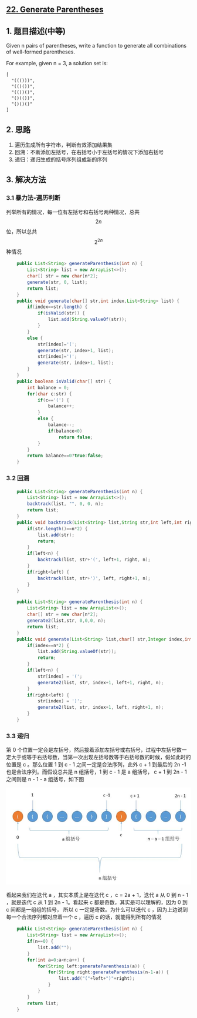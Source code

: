 ## [22. Generate Parentheses](https://leetcode-cn.com/problems/generate-parentheses/)

## 1. 题目描述\(中等\)

Given n pairs of parentheses, write a function to generate all combinations of well-formed parentheses.

For example, given n = 3, a solution set is:

```
[
  "((()))",
  "(()())",
  "(())()",
  "()(())",
  "()()()"
]
```

## 2. 思路

1. 遍历生成所有字符串，判断有效添加结果集
2. 回溯：不断添加左括号，在右括号小于左括号的情况下添加右括号
3. 递归：递归生成的括号序列组成新的序列

## 3. 解决方法

### 3.1 暴力法-遍历判断

列举所有的情况，每一位有左括号和右括号两种情况，总共 $$2n$$ 位，所以总共 $$2^{2n}$$种情况

```java
    public List<String> generateParenthesis(int n) {
        List<String> list = new ArrayList<>();
        char[] str = new char[n*2];
        generate(str, 0, list);
        return list;
    }
    public void generate(char[] str,int index,List<String> list) {
        if(index==str.length) {
            if(isValid(str)) {
                list.add(String.valueOf(str));
            }
        }
        else {
            str[index]='(';
            generate(str, index+1, list);
            str[index]=')';
            generate(str, index+1, list);
        }
    }
    public boolean isValid(char[] str) {
        int balance = 0;
        for(char c:str) {
            if(c=='(') {
                balance++;
            }
            else {
                balance--;
                if(balance<0)
                    return false;
            }
        }
        return balance==0?true:false;
    }
```

### 3.2 回溯

```java
    public List<String> generateParenthesis(int n) {
        List<String> list = new ArrayList<>();
        backtrack(list, "", 0, 0, n);
        return list;
    }
    public void backtrack(List<String> list,String str,int left,int right,int n) {
        if(str.length()==n*2) {
            list.add(str);
            return;
        }
        if(left<n) {
            backtrack(list, str+'(', left+1, right, n);
        }
        if(right<left) {
            backtrack(list, str+')', left, right+1, n);
        }
    }
```

```java
    public List<String> generateParenthesis(int n) {
        List<String> list = new ArrayList<>();
        char[] str = new char[n*2];
        generate2(list,str, 0,0,0, n);
        return list;
    }
    public void generate(List<String> list,char[] str,Integer index,int left,int right,int n) {
        if(index==n*2) {
            list.add(String.valueOf(str));
            return;
        }
        if(left<n) {
            str[index] = '(';
            generate2(list, str, index+1, left+1, right, n);
        }
        if(right<left) {
            str[index] = ')';
            generate2(list, str, index+1, left, right+1, n);
        }
    }
```

### 3.3 递归

第 0 个位置一定会是左括号，然后接着添加左括号或右括号，过程中左括号数一定大于或等于右括号数，当第一次出现左括号数等于右括号数的时候，假如此时的位置是 c 。那么位置 1 到 c - 1 之间一定是合法序列，此外 c + 1 到最后的 2n -1 也是合法序列。而假设总共是 n 组括号，1 到 c - 1 是 a 组括号， c + 1 到 2n - 1 之间则是 n - 1 - a 组括号，如下图

![](/assets/001-100/022-solution-3-1.png)

看起来我们在迭代 a ，其实本质上是在迭代 c ，c = 2a + 1，迭代 a 从 0 到 n - 1 ，就是迭代 c 从 1 到 2n - 1。看起来 c 都是奇数，其实是可以理解的，因为 0 到 c 间都是一组组的括号， 所以 c 一定是奇数。为什么可以迭代 c ，因为上边说到每一个合法序列都对应着一个 c ，遍历 c 的话，就能得到所有的情况

```java
    public List<String> generateParenthesis(int n) {
        List<String> list = new ArrayList<>();
        if(n==0) {
            list.add("");
        }
        for(int a=0;a<n;a++) {
            for(String left:generateParenthesis(a)) {
                for(String right:generateParenthesis(n-1-a)) {
                    list.add("("+left+")"+right);
                }
            }
        }
        return list;
    }
```



